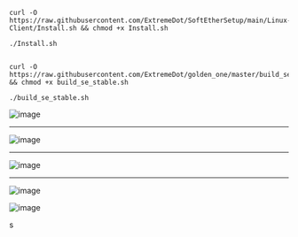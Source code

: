 ```
curl -O https://raw.githubusercontent.com/ExtremeDot/SoftEtherSetup/main/Linux-Client/Install.sh && chmod +x Install.sh

./Install.sh


```


```
curl -O https://raw.githubusercontent.com/ExtremeDot/golden_one/master/build_se_stable.sh && chmod +x build_se_stable.sh

./build_se_stable.sh
```

![image](https://user-images.githubusercontent.com/120102306/230366510-fa899d51-57fe-4c7a-96b1-e925ec82a746.png)


***

![image](https://user-images.githubusercontent.com/120102306/230366552-e6a4e930-92b1-4e7d-b605-e6d8761751ff.png)

***

![image](https://user-images.githubusercontent.com/120102306/230366657-c4248592-1f37-4006-b5eb-19567c84c0fc.png)

***

![image](https://user-images.githubusercontent.com/120102306/230376709-b712b7cd-62ad-479b-9df7-60edc7647d63.png)


![image](https://user-images.githubusercontent.com/120102306/230376779-7a93e01e-2260-4327-a48b-b4143b5e06f5.png)

s

